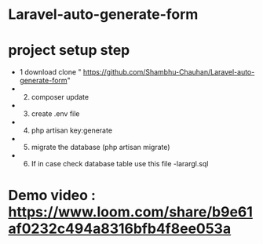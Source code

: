 # Laravel-auto-generate-form
# project setup step

+ 1 download clone " https://github.com/Shambhu-Chauhan/Laravel-auto-generate-form"
+ 2. composer update
+ 3. create .env file  
+ 4. php artisan key:generate
+ 5. migrate the database (php artisan migrate)
+ 6. If in case check database table use this file -larargl.sql  

# Demo video : https://www.loom.com/share/b9e61af0232c494a8316bfb4f8ee053a
